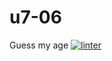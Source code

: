 # u7-06
Guess my age
 [![linter](https://github.com/Solomontesfaye2/u7-06/workflows/linter/badge.svg)](https://github.com/marketplace/actions/super-linter)   
